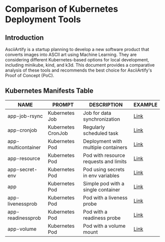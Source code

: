 # Comparison of Kubernetes Deployment Tools

## Introduction
AsciiArtify is a startup planning to develop a new software product that converts images into ASCII art using Machine Learning. They are considering different Kubernetes-based options for local development, including minikube, kind, and k3d. This document provides a comparative analysis of these tools and recommends the best choice for AsciiArtify's Proof of Concept (PoC).

## Kubernetes Manifests Table

| NAME                | PROMPT               | DESCRIPTION                                         | EXAMPLE                                       |
| ------------------- | -------------------- | --------------------------------------------------- | --------------------------------------------- |
| app-job-rsync       | Kubernetes Job       | Job for data synchronization                        | [Link](/yaml/app-job-rsync.yaml)             |
| app-cronjob         | Kubernetes CronJob   | Regularly scheduled task                            | [Link](/yaml/app-cronjob.yaml)               |
| app-multicontainer  | Kubernetes Pod       | Deployment with multiple containers                 | [Link](/yaml/app-multicontainer.yaml)        |
| app-resource        | Kubernetes Pod       | Pod with resource requests and limits               | [Link](/yaml/app-resource.yaml)              |
| app-secret-env      | Kubernetes Pod       | Pod using secrets in env variables                  | [Link](/yaml/app-secret-env.yaml)            |
| app                 | Kubernetes Pod       | Simple pod with a single container                  | [Link](/yaml/app.yaml)                       |
| app-livenessprob    | Kubernetes Pod       | Pod with a liveness probe                           | [Link](/yaml/app-livenessProbe.yaml)         |
| app-readinessprob   | Kubernetes Pod       | Pod with a readiness probe                          | [Link](/yaml/app-readinessProbe.yaml)        |
| app-volume          | Kubernetes Pod       | Pod with a volume mount                             | [Link](/yaml/app-volumeMounts.yaml)          |

